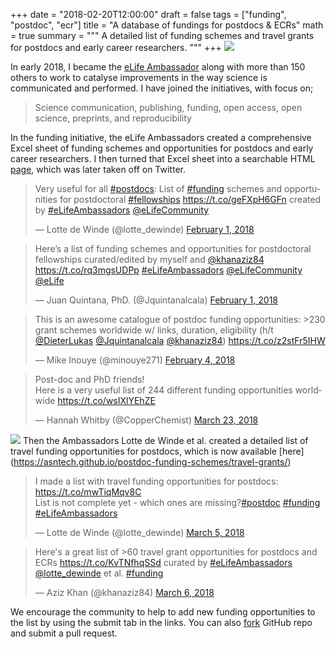 +++
date = "2018-02-20T12:00:00"
draft = false
tags = ["funding", "postdoc", "ecr"]
title = "A database of fundings for postdocs & ECRs"
math = true
summary = """
A detailed list of funding schemes and travel grants for postdocs and early career researchers.
"""
+++
![](https://asntech.github.io/postdoc-funding-schemes/postdoc-funding-banner.png)

In early 2018, I became the [eLife Ambassador](https://elifesciences.org/inside-elife/912b0679/early-career-advisory-group-elife-welcomes-150-ambassadors-of-good-practice-in-science) along with more than 150 others to work to catalyse improvements in the way science is communicated and performed.
I have joined the initiatives, with focus on; 

> Science communication, publishing, funding, open access, open science, preprints, and reproducibility

In the funding initiative, the eLife Ambassadors created a comprehensive Excel sheet of funding schemes and opportunities for postdocs and early career researchers. I then turned that Excel sheet into a searchable HTML [page](https://asntech.github.io/postdoc-funding-schemes/), which was later taken off on Twitter.
<blockquote class="twitter-tweet" data-cards="hidden" data-lang="en"><p lang="en" dir="ltr">Very useful for all <a href="https://twitter.com/hashtag/postdocs?src=hash&amp;ref_src=twsrc%5Etfw">#postdocs</a>: List of <a href="https://twitter.com/hashtag/funding?src=hash&amp;ref_src=twsrc%5Etfw">#funding</a> schemes and opportunities for postdoctoral <a href="https://twitter.com/hashtag/fellowships?src=hash&amp;ref_src=twsrc%5Etfw">#fellowships</a> <a href="https://t.co/geFXpH6GFn">https://t.co/geFXpH6GFn</a> created by <a href="https://twitter.com/hashtag/eLifeAmbassadors?src=hash&amp;ref_src=twsrc%5Etfw">#eLifeAmbassadors</a> <a href="https://twitter.com/eLifeCommunity?ref_src=twsrc%5Etfw">@eLifeCommunity</a></p>&mdash; Lotte de Winde (@lotte_dewinde) <a href="https://twitter.com/lotte_dewinde/status/959178973593985025?ref_src=twsrc%5Etfw">February 1, 2018</a></blockquote>

<blockquote class="twitter-tweet" data-cards="hidden" data-lang="en"><p lang="en" dir="ltr">Here’s a list of funding schemes and opportunities for postdoctoral fellowships curated/edited by myself and <a href="https://twitter.com/khanaziz84?ref_src=twsrc%5Etfw">@khanaziz84</a> <a href="https://t.co/rq3mgsUDPp">https://t.co/rq3mgsUDPp</a> <a href="https://twitter.com/hashtag/eLifeAmbassadors?src=hash&amp;ref_src=twsrc%5Etfw">#eLifeAmbassadors</a> <a href="https://twitter.com/eLifeCommunity?ref_src=twsrc%5Etfw">@eLifeCommunity</a> <a href="https://twitter.com/eLife?ref_src=twsrc%5Etfw">@eLife</a></p>&mdash; Juan Quintana, PhD. (@Jquintanalcala) <a href="https://twitter.com/Jquintanalcala/status/959144479356747777?ref_src=twsrc%5Etfw">February 1, 2018</a></blockquote>

<blockquote class="twitter-tweet" data-cards="hidden" data-lang="en"><p lang="en" dir="ltr">This is an awesome catalogue of postdoc funding opportunities: &gt;230 grant schemes worldwide w/ links, duration, eligibility (h/t <a href="https://twitter.com/DieterLukas?ref_src=twsrc%5Etfw">@DieterLukas</a> <a href="https://twitter.com/Jquintanalcala?ref_src=twsrc%5Etfw">@Jquintanalcala</a> <a href="https://twitter.com/khanaziz84?ref_src=twsrc%5Etfw">@khanaziz84</a>) <a href="https://t.co/z2stFr5IHW">https://t.co/z2stFr5IHW</a></p>&mdash; Mike Inouye (@minouye271) <a href="https://twitter.com/minouye271/status/960056071187410944?ref_src=twsrc%5Etfw">February 4, 2018</a></blockquote>

<blockquote class="twitter-tweet" data-cards="hidden" data-lang="en"><p lang="en" dir="ltr">Post-doc and PhD friends! <br>Here is a very useful list of 244 different funding opportunities worldwide <a href="https://t.co/wsIXlYEhZE">https://t.co/wsIXlYEhZE</a></p>&mdash; Hannah Whitby (@CopperChemist) <a href="https://twitter.com/CopperChemist/status/977101690888491008?ref_src=twsrc%5Etfw">March 23, 2018</a></blockquote>

![](https://asntech.github.io/postdoc-funding-schemes/travel-grants.png)
Then the Ambassadors Lotte de Winde et al. created a detailed list of travel funding opportunities for postdocs, which is now available [here] (https://asntech.github.io/postdoc-funding-schemes/travel-grants/)

<blockquote class="twitter-tweet" data-cards="hidden" data-lang="en"><p lang="en" dir="ltr">I made a list with travel funding opportunities for postdocs: <a href="https://t.co/mwTiqMqv8C">https://t.co/mwTiqMqv8C</a><br>List is not complete yet - which ones are missing?<a href="https://twitter.com/hashtag/postdoc?src=hash&amp;ref_src=twsrc%5Etfw">#postdoc</a> <a href="https://twitter.com/hashtag/funding?src=hash&amp;ref_src=twsrc%5Etfw">#funding</a> <a href="https://twitter.com/hashtag/eLifeAmbassadors?src=hash&amp;ref_src=twsrc%5Etfw">#eLifeAmbassadors</a></p>&mdash; Lotte de Winde (@lotte_dewinde) <a href="https://twitter.com/lotte_dewinde/status/970599315231166464?ref_src=twsrc%5Etfw">March 5, 2018</a></blockquote>

<blockquote class="twitter-tweet" data-cards="hidden" data-lang="en"><p lang="en" dir="ltr">Here&#39;s a great list of &gt;60 travel grant opportunities for postdocs and ECRs <a href="https://t.co/KvTNfhqSSd">https://t.co/KvTNfhqSSd</a> curated by <a href="https://twitter.com/hashtag/eLifeAmbassadors?src=hash&amp;ref_src=twsrc%5Etfw">#eLifeAmbassadors</a> <a href="https://twitter.com/lotte_dewinde?ref_src=twsrc%5Etfw">@lotte_dewinde</a> et al. <a href="https://twitter.com/hashtag/funding?src=hash&amp;ref_src=twsrc%5Etfw">#funding</a></p>&mdash; Aziz Khan (@khanaziz84) <a href="https://twitter.com/khanaziz84/status/970894803541151744?ref_src=twsrc%5Etfw">March 6, 2018</a></blockquote>
<script async src="https://platform.twitter.com/widgets.js" charset="utf-8"></script>



We encourage the community to help to add new funding opportunities to the list by using the submit tab in the links. You can also [fork](https://github.com/asntech/postdoc-funding-schemes) GitHub repo and submit a pull request.
